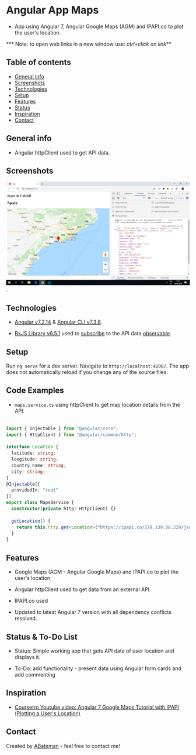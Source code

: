 # Angular App Maps

* App using Angular 7, Angular Google Maps (AGM) and IPAPI.co to plot the user's location.

*** Note: to open web links in a new window use: _ctrl+click on link_**

## Table of contents

* [General info](#general-info)
* [Screenshots](#screenshots)
* [Technologies](#technologies)
* [Setup](#setup)
* [Features](#features)
* [Status](#status)
* [Inspiration](#inspiration)
* [Contact](#contact)

## General info

* Angular httpClient used to get API data.

## Screenshots

![Example screenshot](./img/location.png).

## Technologies

* [Angular v7.2.14](https://angular.io/) & [Angular CLI v7.3.8](https://cli.angular.io/).

* [RxJS Library v6.5.1](https://angular.io/guide/rx-library) used to [subscribe](http://reactivex.io/documentation/operators/subscribe.html) to the API data [observable](http://reactivex.io/documentation/observable.html).

## Setup

Run `ng serve` for a dev server. Navigate to `http://localhost:4200/`. The app does not automatically reload if you change any of the source files.

## Code Examples

* `maps.service.ts` using httpClient to get map location details from the API.

```typescript

import { Injectable } from "@angular/core";
import { HttpClient } from "@angular/common/http";

interface Location {
  latitude: string;
  longitude: string;
  country_name: string;
  city: string;
}
@Injectable({
  providedIn: "root"
})
export class MapsService {
  constructor(private http: HttpClient) {}

  getLocation() {
    return this.http.get<Location>("https://ipapi.co/178.139.88.229/json/");
  }
}

```

## Features

* Google Maps (AGM - Angular Google Maps) and IPAPI.co to plot the user's location

* Angular httpClient used to get data from an external API.

* IPAPI.co used

* Updated to latest Angular 7 version with all dependency conflicts resolved.

## Status & To-Do List

* Status: Simple working app that gets API data of user location and displays it.

* To-Do: add functionality  - present data using Angular form cards and add commenting

## Inspiration

* [Coursetro Youtube video: Angular 7 Google Maps Tutorial with IPAPI (Plotting a User's Location)](https://www.youtube.com/watch?v=-IwTQgKIjCQ)

## Contact

Created by [ABateman](https://www.andrewbateman.org) - feel free to contact me!
